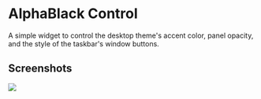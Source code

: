 # AlphaBlack Control

A simple widget to control the desktop theme's accent color, panel opacity, and the style of the taskbar's window buttons.

## Screenshots

![](https://i.imgur.com/TYxCBnc.jpg)

